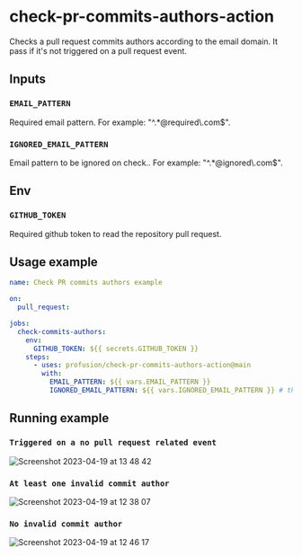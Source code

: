# check-pr-commits-authors-action
Checks a pull request commits authors according to the email domain. It pass if it's not triggered on a pull request event.

## Inputs
### `EMAIL_PATTERN`
Required email pattern. For example: "^.*@required\\.com$".

### `IGNORED_EMAIL_PATTERN`
Email pattern to be ignored on check.. For example: "^.*@ignored\\.com$".


## Env
### `GITHUB_TOKEN`
Required github token to read the repository pull request.

## Usage example
```yaml
name: Check PR commits authors example

on:
  pull_request:

jobs:
  check-commits-authors:
    env:
      GITHUB_TOKEN: ${{ secrets.GITHUB_TOKEN }}
    steps:
      - uses: profusion/check-pr-commits-authors-action@main
        with:
          EMAIL_PATTERN: ${{ vars.EMAIL_PATTERN }}
          IGNORED_EMAIL_PATTERN: ${{ vars.IGNORED_EMAIL_PATTERN }} # this one is not required
```

## Running example
### `Triggered on a no pull request related event`
![Screenshot 2023-04-19 at 13 48 42](https://user-images.githubusercontent.com/61801642/233144933-74611cac-3136-4b4c-a4cd-4c46c686f0de.png)

### `At least one invalid commit author`
![Screenshot 2023-04-19 at 12 38 07](https://user-images.githubusercontent.com/61801642/233127631-defe7572-e0f9-43d6-8af1-a99e2213ea23.png)

### `No invalid commit author`
![Screenshot 2023-04-19 at 12 46 17](https://user-images.githubusercontent.com/61801642/233129773-fb3748b5-ccaf-4756-a671-d1fc07cd3f2f.png)

